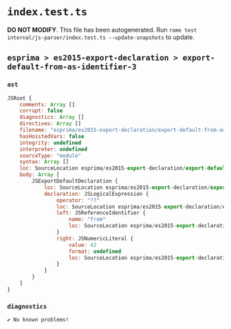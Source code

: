 # `index.test.ts`

**DO NOT MODIFY**. This file has been autogenerated. Run `rome test internal/js-parser/index.test.ts --update-snapshots` to update.

## `esprima > es2015-export-declaration > export-default-from-as-identifier-3`

### `ast`

```javascript
JSRoot {
	comments: Array []
	corrupt: false
	diagnostics: Array []
	directives: Array []
	filename: "esprima/es2015-export-declaration/export-default-from-as-identifier-3/input.js"
	hasHoistedVars: false
	integrity: undefined
	interpreter: undefined
	sourceType: "module"
	syntax: Array []
	loc: SourceLocation esprima/es2015-export-declaration/export-default-from-as-identifier-3/input.js 1:0-2:0
	body: Array [
		JSExportDefaultDeclaration {
			loc: SourceLocation esprima/es2015-export-declaration/export-default-from-as-identifier-3/input.js 1:0-1:26
			declaration: JSLogicalExpression {
				operator: "??"
				loc: SourceLocation esprima/es2015-export-declaration/export-default-from-as-identifier-3/input.js 1:15-1:25
				left: JSReferenceIdentifier {
					name: "from"
					loc: SourceLocation esprima/es2015-export-declaration/export-default-from-as-identifier-3/input.js 1:15-1:19 (from)
				}
				right: JSNumericLiteral {
					value: 42
					format: undefined
					loc: SourceLocation esprima/es2015-export-declaration/export-default-from-as-identifier-3/input.js 1:23-1:25
				}
			}
		}
	]
}
```

### `diagnostics`

```
✔ No known problems!

```
